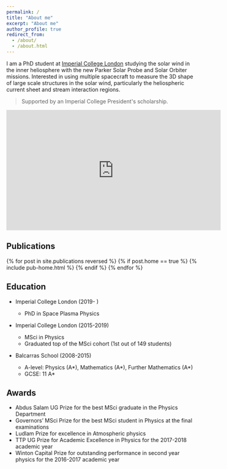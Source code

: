 ```yaml
---
permalink: /
title: "About me"
excerpt: "About me"
author_profile: true
redirect_from: 
  - /about/
  - /about.html
---
```


I am a PhD student at [Imperial College London](https://www.imperial.ac.uk/space-and-atmospheric-physics) studying the solar wind in the inner heliosphere with the new Parker Solar Probe and Solar Orbiter missions. Interested in using multiple spacecraft to measure the 3D shape of large scale structures in the solar wind, particularly the heliospheric current sheet and stream interaction regions.

> Supported by an Imperial College President's scholarship.

<iframe width="560" height="315" src="https://www.youtube.com/embed/rI2yBMnZMpU" title="YouTube video player" frameborder="0" allow="accelerometer; autoplay; clipboard-write; encrypted-media; gyroscope; picture-in-picture" allowfullscreen></iframe>

## Publications
<p>
{% for post in site.publications reversed %}
  {% if post.home == true %}
    {% include pub-home.html %}
  {% endif %}
{% endfor %}
</p>

## Education
  * Imperial College London (2019- )
    * PhD in Space Plasma Physics 

  * Imperial College London (2015-2019)
    *  MSci in Physics
    *  Graduated top of the MSci cohort (1st out of 149 students)  

  * Balcarras School (2008-2015)
    * A-level: Physics (A\*), Mathematics (A\*), Further Mathematics (A\*)
    * GCSE: 11 A\*

## Awards
  * Abdus Salam UG Prize for the best MSci graduate in the Physics Department 
  * Governors’ MSci Prize for the best MSci student in Physics at the final examinations
  * Ludlam Prize for excellence in Atmospheric physics 
  * TTP UG Prize for Academic Excellence in Physics for the 2017-2018 academic year 
  * Winton Capital Prize for outstanding performance in second year physics for the 2016-2017 academic year

